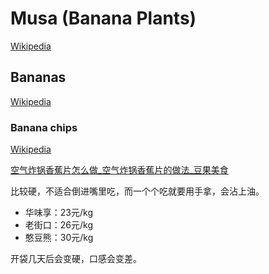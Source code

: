 # Musa (Banana Plants)
[Wikipedia](https://en.wikipedia.org/wiki/Musa_(genus))

## Bananas
[Wikipedia](https://en.wikipedia.org/wiki/Banana)

### Banana chips
[Wikipedia](https://en.wikipedia.org/wiki/Banana_chip)

[空气炸锅香蕉片怎么做\_空气炸锅香蕉片的做法\_豆果美食](https://www.douguo.com/cookbook/3231299.html)

比较硬，不适合倒进嘴里吃，而一个个吃就要用手拿，会沾上油。

- 华味享：23元/kg
- 老街口：26元/kg
- 憨豆熊：30元/kg

开袋几天后会变硬，口感会变差。